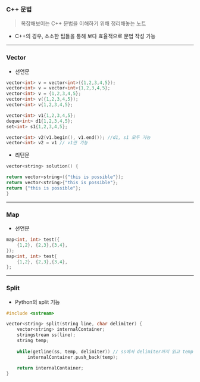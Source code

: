 ### C++ 문법
> 복잡해보이는 C++ 문법을 이해하기 위해 정리해놓는 노트

* C++의 경우, 소소한 팁들을 통해 보다 효율적으로 문법 작성 가능

<hr>

### Vector 

* 선언문

```C++
vector<int> v = vector<int>({1,2,3,4,5});
vector<int> v = vector<int>{1,2,3,4,5};
vector<int> v = {1,2,3,4,5};
vector<int> v({1,2,3,4,5});
vector<int> v{1,2,3,4,5};
```
```C++
vector<int> v1{1,2,3,4,5}; 
deque<int> d1{1,2,3,4,5};
set<int> s1{1,2,3,4,5};

vector<int> v2(v1.begin(), v1.end()); //d1, s1 모두 가능
vector<int> v2 = v1 // v1만 가능
```

* 리턴문
```C++
vector<string> solution() {

return vector<string>({"this is possible"});
return vector<string>{"this is possible"};
return {"this is possible"};
}
```

<hr>

### Map

* 선언문

```C++
map<int, int> test({
    {1,2}, {2,3},{3,4},
});
map<int, int> test{
    {1,2}, {2,3},{3,4},
};
```

<hr>

### Split
* Python의 split 기능

```C++
#include <sstream>

vector<string> split(string line, char delimiter) {
    vector<string> internalContainer; 
    stringstream ss(line); 
    string temp;
    
    while(getline(ss, temp, delimiter)) // ss에서 delimiter까지 읽고 temp에 저장
        internalContainer.push_back(temp);
        
    return internalContainer;
}
```
